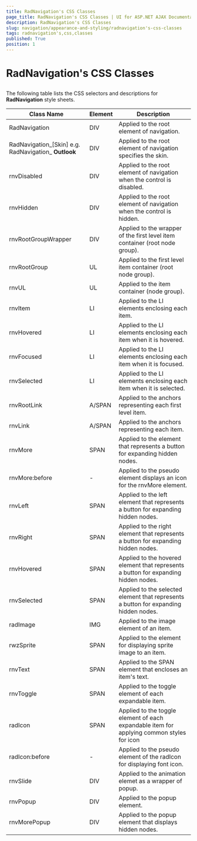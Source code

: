 ```yaml
---
title: RadNavigation's CSS Classes
page_title: RadNavigation's CSS Classes | UI for ASP.NET AJAX Documentation
description: RadNavigation's CSS Classes
slug: navigation/appearance-and-styling/radnavigation's-css-classes
tags: radnavigation's,css,classes
published: True
position: 1
---
```


# RadNavigation's CSS Classes



## 

The following table lists the CSS selectors and descriptions for **RadNavigation** style sheets.


|  **Class Name**  |  **Element**  |  **Description**  |
| ------ | ------ | ------ |
|RadNavigation|DIV|Applied to the root element of navigation.|
|RadNavigation_[Skin] e.g. RadNavigation_ **Outlook** |DIV|Applied to the root element of navigation specifies the skin.|
|rnvDisabled|DIV|Applied to the root element of navigation when the control is disabled.|
|rnvHidden|DIV|Applied to the root element of navigation when the control is hidden.|
|rnvRootGroupWrapper|DIV|Applied to the wrapper of the first level item container (root node group).|
|rnvRootGroup|UL|Applied to the first level item container (root node group).|
|rnvUL|UL|Applied to the item container (node group).|
|rnvItem|LI|Applied to the LI elements enclosing each item.|
|rnvHovered|LI|Applied to the LI elements enclosing each item when it is hovered.|
|rnvFocused|LI|Applied to the LI elements enclosing each item when it is focused.|
|rnvSelected|LI|Applied to the LI elements enclosing each item when it is selected.|
|rnvRootLink|A/SPAN|Applied to the anchors representing each first level item.|
|rnvLink|A/SPAN|Applied to the anchors representing each item.|
|rnvMore|SPAN|Applied to the element that represents a button for expanding hidden nodes.|
|rnvMore:before|-|Applied to the pseudo element displays an icon for the rnvMore element.|
|rnvLeft|SPAN|Applied to the left element that represents a button for expanding hidden nodes.|
|rnvRight|SPAN|Applied to the right element that represents a button for expanding hidden nodes.|
|rnvHovered|SPAN|Applied to the hovered element that represents a button for expanding hidden nodes.|
|rnvSelected|SPAN|Applied to the selected element that represents a button for expanding hidden nodes.|
|radImage|IMG|Applied to the image element of an item.|
|rwzSprite|SPAN|Applied to the element for displaying sprite image to an item.|
|rnvText|SPAN|Applied to the SPAN element that encloses an item's text.|
|rnvToggle|SPAN|Applied to the toggle element of each expandable item.|
|radIcon|SPAN|Applied to the toggle element of each expandable item for applying common styles for icon|
|radIcon:before|-|Applied to the pseudo element of the radIcon for displaying font icon.|
|rnvSlide|DIV|Applied to the animation elemet as a wrapper of popup.|
|rnvPopup|DIV|Applied to the popup element.|
|rnvMorePopup|DIV|Applied to the popup element that displays hidden nodes.|
